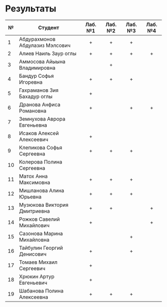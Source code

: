 # Результаты

| №   | Студент                         | Лаб. №1 | Лаб. №2 | Лаб. №3 | Лаб. №4 |
| --- | ------------------------------- | :-----: | :-----: | :-----: | :-----: |
| 1   | Абдурахмонов Абдулазиз Мэлсович |    +    |    +    |    +    |         |
| 2   | Алиев Наиль Заур оглы           |    +    |    +    |    +    |    +    |
| 3   | Аммосова Айыына Владимировна    |         |    +    |         |         |
| 4   | Бандур Софья Игоревна           |    +    |    +    |    +    |         |
| 5   | Гахраманов Зия Бахадур оглы     |    +    |         |         |         |
| 6   | Дранова Анфиса Романовна        |    +    |         |    +    |    +    |
| 7   | Земнухова Аврора Евгеньевна     |         |         |         |         |
| 8   | Исаков Алексей Алексеевич       |    +    |         |         |         |
| 9   | Клепикова Софья Сергеевна       |    +    |    +    |    +    |         |
| 10  | Колерова Полина Сергеевна       |         |         |         |         |
| 11  | Матох Анна Максимовна           |    +    |    +    |    +    |         |
| 12  | Мишланова Алина Юрьевна         |    +    |    +    |    +    |         |
| 13  | Музюкова Виктория Дмитриевна    |    +    |    +    |         |    +    |
| 14  | Рожков Савелий Михайлович       |    +    |         |         |    +    |
| 15  | Сазонова Марина Михайловна      |         |         |    +    |         |
| 16  | Тайбулин Георгий Денисович      |    +    |         |    +    |         |
| 17  | Томаев Михаил Сергеевич         |    +    |         |         |         |
| 18  | Хрюкин Артур Евгеньевич         |    +    |         |         |         |
| 19  | Шабанова Полина Алексеевна      |    +    |    +    |    +    |         |
